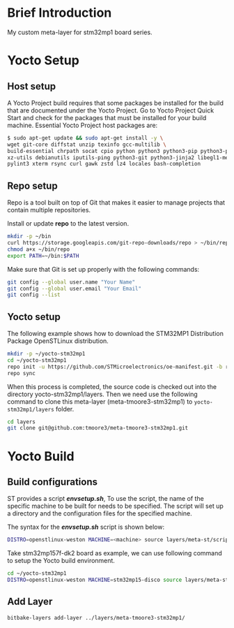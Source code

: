 # Brief Introduction

My custom meta-layer for stm32mp1 board series.

# Yocto Setup

## Host setup

A Yocto Project build requires that some packages be installed for the build that are documented under the Yocto Project. Go to Yocto Project Quick Start and check for the packages that must be installed for your build machine. Essential Yocto Project host packages are:

```bash
$ sudo apt-get update && sudo apt-get install -y \
wget git-core diffstat unzip texinfo gcc-multilib \
build-essential chrpath socat cpio python python3 python3-pip python3-pexpect \
xz-utils debianutils iputils-ping python3-git python3-jinja2 libegl1-mesa libsdl1.2-dev \
pylint3 xterm rsync curl gawk zstd lz4 locales bash-completion
```

## Repo setup

Repo is a tool built on top of Git that makes it easier to manage projects that contain multiple repositories.

Install or update **repo** to the latest version.

```bash
mkdir -p ~/bin
curl https://storage.googleapis.com/git-repo-downloads/repo > ~/bin/repo
chmod a+x ~/bin/repo
export PATH=~/bin:$PATH
```

Make sure that Git is set up properly with the following commands:

```bash
git config --global user.name "Your Name"
git config --global user.email "Your Email"
git config --list
```

## Yocto setup

The following example shows how to download the STM32MP1 Distribution Package OpenSTLinux distribution.

```bash
mkdir -p ~/yocto-stm32mp1
cd ~/yocto-stm32mp1
repo init -u https://github.com/STMicroelectronics/oe-manifest.git -b refs/tags/openstlinux-6.1-yocto-mickledore-mp1-v23.06.21
repo sync
```

When this process is completed, the source code is checked out into the directory yocto-stm32mp1/layers. Then we need use the following command to clone this meta-layer (meta-tmoore3-stm32mp1) to `yocto-stm32mp1/layers` folder.

```bash
cd layers
git clone git@github.com:tmoore3/meta-tmoore3-stm32mp1.git
```

# Yocto Build

## Build configurations

ST provides a script ***envsetup.sh***, To use the script, the name of the specific machine to be built for needs to be specified. The script will set up a directory and the configuration files for the specified machine.

The syntax for the  ***envsetup.sh*** script is shown below:

```bash
DISTRO=openstlinux-weston MACHINE=<machine> source layers/meta-st/scripts/envsetup.sh
```

Take stm32mp157f-dk2 board as example, we can use following command to setup the Yocto build environment.

```bash
cd ~/yocto-stm32mp1
DISTRO=openstlinux-weston MACHINE=stm32mp15-disco source layers/meta-st/scripts/envsetup.sh
```

## Add Layer

```bash
bitbake-layers add-layer ../layers/meta-tmoore3-stm32mp1/
```
